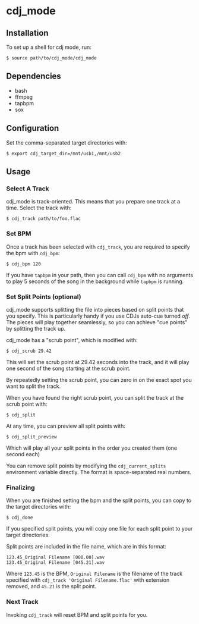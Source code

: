 # cdj_mode

## Installation

To set up a shell for cdj mode, run:
```
$ source path/to/cdj_mode/cdj_mode
```

## Dependencies

- bash
- ffmpeg
- tapbpm
- sox

## Configuration

Set the comma-separated target directories with:

```
$ export cdj_target_dir=/mnt/usb1,/mnt/usb2
```

## Usage

### Select A Track

cdj_mode is track-oriented. This means that you prepare one track at a time. Select the track with:

```
$ cdj_track path/to/foo.flac
```

### Set BPM

Once a track has been selected with `cdj_track`, you are required to specify the bpm with `cdj_bpm`:

```
$ cdj_bpm 120
```

If you have `tapbpm` in your path, then you can call `cdj_bpm` with no arguments to play 5 seconds of the song in the background while `tapbpm` is running.

### Set Split Points (optional)

cdj_mode supports splitting the file into pieces based on split points that you specify. This is particularly handy if you use CDJs auto-cue turned *off*. The pieces will play together seamlessly, so you can achieve "cue points" by splitting the track up.

cdj_mode has a "scrub point", which is modified with:

```
$ cdj_scrub 29.42
```

This will set the scrub point at 29.42 seconds into the track, and it will play one second of the song starting at the scrub point.

By repeatedly setting the scrub point, you can zero in on the exact spot you want to split the track.

When you have found the right scrub point, you can split the track at the scrub point with:

```
$ cdj_split
```

At any time, you can preview all split points with:

```
$ cdj_split_preview
```

Which will play all your split points in the order you created them (one second each)

You can remove split points by modifying the `cdj_current_splits` environment variable directly. The format is space-separated real numbers.

### Finalizing

When you are finished setting the bpm and the split points, you can copy to the target directories with:

```
$ cdj_done
```

If you specified split points, you will copy one file for each split point to your target directories.

Split points are included in the file name, which are in this format:

```
123.45_Original Filename [000.00].wav
123.45_Original Filename [045.21].wav
```

Where `123.45` is the BPM, `Original Filename` is the filename of the track specified with `cdj_track 'Original Filename.flac'` with extension removed, and `45.21` is the split point.

### Next Track

Invoking `cdj_track` will reset BPM and split points for you.
